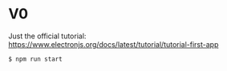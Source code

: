 # V0

Just the official tutorial: https://www.electronjs.org/docs/latest/tutorial/tutorial-first-app

```
$ npm run start
```
